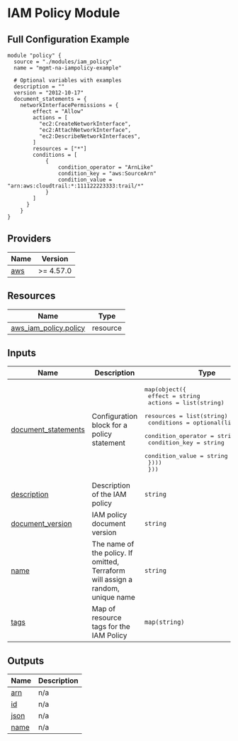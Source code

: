 # IAM Policy Module

## Full Configuration Example 
```hcl
module "policy" {
  source = "./modules/iam_policy"
  name = "mgmt-na-iampolicy-example"

  # Optional variables with examples
  description = ""
  version = "2012-10-17"
  document_statements = {
    networkInterfacePermissions = {
        effect = "Allow"
        actions = [
          "ec2:CreateNetworkInterface",
          "ec2:AttachNetworkInterface",
          "ec2:DescribeNetworkInterfaces",
        ]
        resources = ["*"]
        conditions = [
            {
                condition_operator = "ArnLike"
                condition_key = "aws:SourceArn"
                condition_value = "arn:aws:cloudtrail:*:111122223333:trail/*"
            }
        ]
      }
    }
}
```

<!-- BEGIN_TF_DOCS -->
## Providers

| Name | Version |
|------|---------|
| <a name="provider_aws"></a> [aws](#provider\_aws) | >= 4.57.0 |

## Resources

| Name | Type |
|------|------|
| [aws_iam_policy.policy](https://registry.terraform.io/providers/hashicorp/aws/latest/docs/resources/iam_policy) | resource |

## Inputs

| Name | Description | Type | Default | Required |
|------|-------------|------|---------|:--------:|
| <a name="input_document_statements"></a> [document\_statements](#input\_document\_statements) | Configuration block for a policy statement | <pre>map(object({<br>    effect    = string<br>    actions   = list(string)<br>    resources = list(string)<br>    conditions = optional(list(object({<br>      condition_operator = string<br>      condition_key      = string<br>      condition_value    = string<br>    })))<br>  }))</pre> | n/a | yes |
| <a name="input_description"></a> [description](#input\_description) | Description of the IAM policy | `string` | `null` | no |
| <a name="input_document_version"></a> [document\_version](#input\_document\_version) | IAM policy document version | `string` | `"2012-10-17"` | no |
| <a name="input_name"></a> [name](#input\_name) | The name of the policy. If omitted, Terraform will assign a random, unique name | `string` | `null` | no |
| <a name="input_tags"></a> [tags](#input\_tags) | Map of resource tags for the IAM Policy | `map(string)` | `null` | no |

## Outputs

| Name | Description |
|------|-------------|
| <a name="output_arn"></a> [arn](#output\_arn) | n/a |
| <a name="output_id"></a> [id](#output\_id) | n/a |
| <a name="output_json"></a> [json](#output\_json) | n/a |
| <a name="output_name"></a> [name](#output\_name) | n/a |
<!-- END_TF_DOCS -->